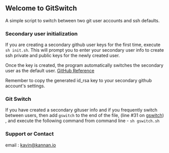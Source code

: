 ## Welcome to GitSwitch

A simple script to switch between two git user accounts and ssh defaults. 
### Secondary user initialization

If you are creating a secondary github user keys for the first time, 
execute `sh init.sh`. This will prompt you to enter your secondary user info to
create ssh private and public keys for the newly created user.

Once the key is created, the program automatically switches the secondary user as the default user. 
[GitHub Reference](https://scriptingosx.com/2016/05/build-an-application-to-run-a-shell-command-in-xcode-and-swift-part-2)

Remember to copy the generated id_rsa key to your secondary github account's settings.

### Git Switch
If you have created a secondary gituser info and if you frequently switch 
between users, then add `gswitch` to the end of the file, (line #31 on [gswitch](https://github.com/Candore/gitswitch/blob/master/gswitch.sh)) , and execute the following
command from command line - `sh gswitch.sh`

### Support or Contact
email : kavin@kannan.io
